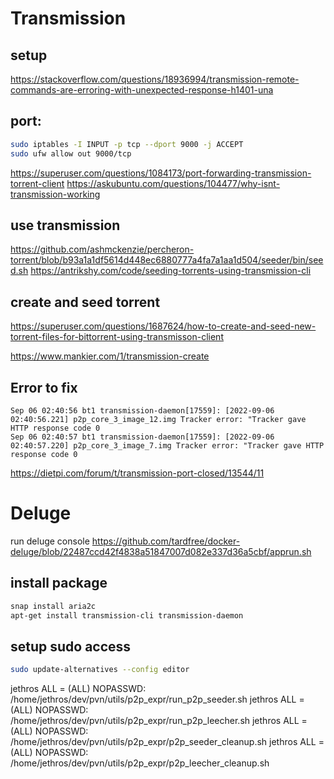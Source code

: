 # Transmission

## setup

https://stackoverflow.com/questions/18936994/transmission-remote-commands-are-erroring-with-unexpected-response-h1401-una

## port:
```bash
sudo iptables -I INPUT -p tcp --dport 9000 -j ACCEPT
sudo ufw allow out 9000/tcp
```
https://superuser.com/questions/1084173/port-forwarding-transmission-torrent-client
https://askubuntu.com/questions/104477/why-isnt-transmission-working


## use transmission
https://github.com/ashmckenzie/percheron-torrent/blob/b93a1a1df5614d448ec6880777a4fa7a1aa1d504/seeder/bin/seed.sh
https://antrikshy.com/code/seeding-torrents-using-transmission-cli

## create and seed torrent
https://superuser.com/questions/1687624/how-to-create-and-seed-new-torrent-files-for-bittorrent-using-transmisson-client

https://www.mankier.com/1/transmission-create


## Error to fix
```
Sep 06 02:40:56 bt1 transmission-daemon[17559]: [2022-09-06 02:40:56.221] p2p_core_3_image_12.img Tracker error: "Tracker gave HTTP response code 0
Sep 06 02:40:57 bt1 transmission-daemon[17559]: [2022-09-06 02:40:57.220] p2p_core_3_image_7.img Tracker error: "Tracker gave HTTP response code 0
```

https://dietpi.com/forum/t/transmission-port-closed/13544/11


# Deluge
run deluge console https://github.com/tardfree/docker-deluge/blob/22487ccd42f4838a51847007d082e337d36a5cbf/apprun.sh


## install package 
```bash
snap install aria2c
apt-get install transmission-cli transmission-daemon
```


## setup sudo access
```bash
sudo update-alternatives --config editor
```


jethros ALL = (ALL) NOPASSWD: /home/jethros/dev/pvn/utils/p2p_expr/run_p2p_seeder.sh
jethros ALL = (ALL) NOPASSWD: /home/jethros/dev/pvn/utils/p2p_expr/run_p2p_leecher.sh
jethros ALL = (ALL) NOPASSWD: /home/jethros/dev/pvn/utils/p2p_expr/p2p_seeder_cleanup.sh
jethros ALL = (ALL) NOPASSWD: /home/jethros/dev/pvn/utils/p2p_expr/p2p_leecher_cleanup.sh
